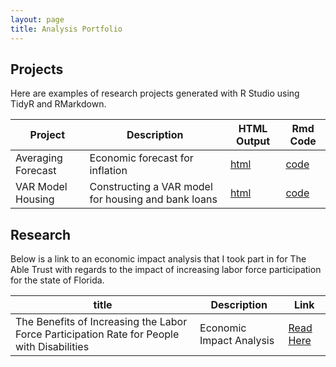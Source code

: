 ```yaml
---
layout: page
title: Analysis Portfolio
---
```


## Projects 

Here are examples of research projects generated with R Studio using TidyR and RMarkdown.

Project | Description | HTML Output | Rmd Code
--- | --- | --- | ---
Averaging Forecast | Economic forecast for inflation | [html](https://kieranstewart-phillips.github.io/Upload_inflation/) | [code](https://github.com/KieranStewart-Phillips/Upload_inflation)
VAR Model Housing | Constructing a VAR model for housing and bank loans | [html](https://kieranstewart-phillips.github.io/VAR-Project) | [code](https://github.com/KieranStewart-Phillips/VAR-Project)

## Research

Below is a link to an economic impact analysis that I took part in for The Able Trust with regards to the impact of increasing labor force participation for the state of Florida. 

title | Description | Link
--- | --- | ---
The Benefits of Increasing the Labor Force Participation Rate for People with Disabilities | Economic Impact Analysis | [Read Here]([https://yourcompanywebsite.com/your-paper](https://www.abletrust.org/wp-content/uploads/2022/09/The-Able-Trust-Economic-Impact-Report.pdf))
